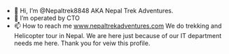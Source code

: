 - 👋 Hi, I’m @Nepaltrek8848 AKA Nepal Trek Adventures.
- 👀 I’m operated by CTO 
- 📫 How to reach me www.nepaltrekadventures.com
We do trekking and Helicopter tour in Nepal. We are here just because of our IT department needs me here. Thank you for veiw this profile.
<!---
Nepaltrek8848/Nepaltrek8848 is a ✨ special ✨ repository because its `README.md` (this file) appears on your GitHub profile.
You can click the Preview link to take a look at your changes.
--->
